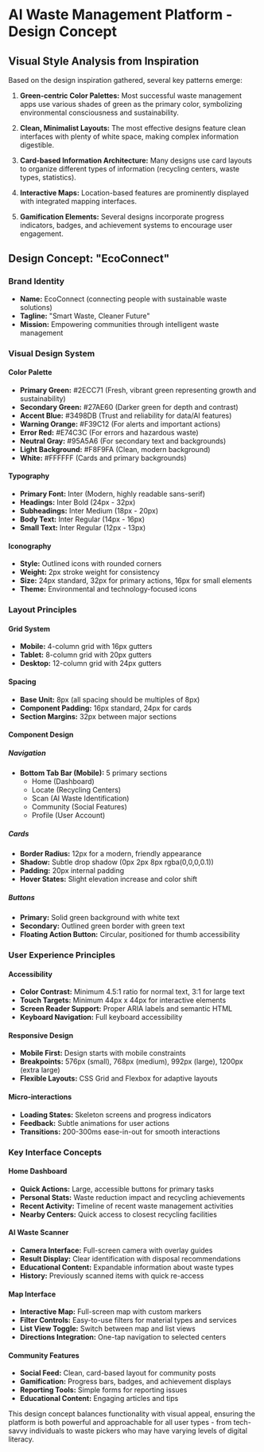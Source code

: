 # AI Waste Management Platform - Design Concept

## Visual Style Analysis from Inspiration

Based on the design inspiration gathered, several key patterns emerge:

1. **Green-centric Color Palettes:** Most successful waste management apps use various shades of green as the primary color, symbolizing environmental consciousness and sustainability.

2. **Clean, Minimalist Layouts:** The most effective designs feature clean interfaces with plenty of white space, making complex information digestible.

3. **Card-based Information Architecture:** Many designs use card layouts to organize different types of information (recycling centers, waste types, statistics).

4. **Interactive Maps:** Location-based features are prominently displayed with integrated mapping interfaces.

5. **Gamification Elements:** Several designs incorporate progress indicators, badges, and achievement systems to encourage user engagement.

## Design Concept: "EcoConnect"

### Brand Identity
- **Name:** EcoConnect (connecting people with sustainable waste solutions)
- **Tagline:** "Smart Waste, Cleaner Future"
- **Mission:** Empowering communities through intelligent waste management

### Visual Design System

#### Color Palette
- **Primary Green:** #2ECC71 (Fresh, vibrant green representing growth and sustainability)
- **Secondary Green:** #27AE60 (Darker green for depth and contrast)
- **Accent Blue:** #3498DB (Trust and reliability for data/AI features)
- **Warning Orange:** #F39C12 (For alerts and important actions)
- **Error Red:** #E74C3C (For errors and hazardous waste)
- **Neutral Gray:** #95A5A6 (For secondary text and backgrounds)
- **Light Background:** #F8F9FA (Clean, modern background)
- **White:** #FFFFFF (Cards and primary backgrounds)

#### Typography
- **Primary Font:** Inter (Modern, highly readable sans-serif)
- **Headings:** Inter Bold (24px - 32px)
- **Subheadings:** Inter Medium (18px - 20px)
- **Body Text:** Inter Regular (14px - 16px)
- **Small Text:** Inter Regular (12px - 13px)

#### Iconography
- **Style:** Outlined icons with rounded corners
- **Weight:** 2px stroke weight for consistency
- **Size:** 24px standard, 32px for primary actions, 16px for small elements
- **Theme:** Environmental and technology-focused icons

### Layout Principles

#### Grid System
- **Mobile:** 4-column grid with 16px gutters
- **Tablet:** 8-column grid with 20px gutters
- **Desktop:** 12-column grid with 24px gutters

#### Spacing
- **Base Unit:** 8px (all spacing should be multiples of 8px)
- **Component Padding:** 16px standard, 24px for cards
- **Section Margins:** 32px between major sections

#### Component Design

##### Navigation
- **Bottom Tab Bar (Mobile):** 5 primary sections
  - Home (Dashboard)
  - Locate (Recycling Centers)
  - Scan (AI Waste Identification)
  - Community (Social Features)
  - Profile (User Account)

##### Cards
- **Border Radius:** 12px for a modern, friendly appearance
- **Shadow:** Subtle drop shadow (0px 2px 8px rgba(0,0,0,0.1))
- **Padding:** 20px internal padding
- **Hover States:** Slight elevation increase and color shift

##### Buttons
- **Primary:** Solid green background with white text
- **Secondary:** Outlined green border with green text
- **Floating Action Button:** Circular, positioned for thumb accessibility

### User Experience Principles

#### Accessibility
- **Color Contrast:** Minimum 4.5:1 ratio for normal text, 3:1 for large text
- **Touch Targets:** Minimum 44px x 44px for interactive elements
- **Screen Reader Support:** Proper ARIA labels and semantic HTML
- **Keyboard Navigation:** Full keyboard accessibility

#### Responsive Design
- **Mobile First:** Design starts with mobile constraints
- **Breakpoints:** 576px (small), 768px (medium), 992px (large), 1200px (extra large)
- **Flexible Layouts:** CSS Grid and Flexbox for adaptive layouts

#### Micro-interactions
- **Loading States:** Skeleton screens and progress indicators
- **Feedback:** Subtle animations for user actions
- **Transitions:** 200-300ms ease-in-out for smooth interactions

### Key Interface Concepts

#### Home Dashboard
- **Quick Actions:** Large, accessible buttons for primary tasks
- **Personal Stats:** Waste reduction impact and recycling achievements
- **Recent Activity:** Timeline of recent waste management activities
- **Nearby Centers:** Quick access to closest recycling facilities

#### AI Waste Scanner
- **Camera Interface:** Full-screen camera with overlay guides
- **Result Display:** Clear identification with disposal recommendations
- **Educational Content:** Expandable information about waste types
- **History:** Previously scanned items with quick re-access

#### Map Interface
- **Interactive Map:** Full-screen map with custom markers
- **Filter Controls:** Easy-to-use filters for material types and services
- **List View Toggle:** Switch between map and list views
- **Directions Integration:** One-tap navigation to selected centers

#### Community Features
- **Social Feed:** Clean, card-based layout for community posts
- **Gamification:** Progress bars, badges, and achievement displays
- **Reporting Tools:** Simple forms for reporting issues
- **Educational Content:** Engaging articles and tips

This design concept balances functionality with visual appeal, ensuring the platform is both powerful and approachable for all user types - from tech-savvy individuals to waste pickers who may have varying levels of digital literacy.